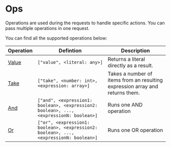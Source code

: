 # Ops

Operations are used during the requests to handle specific actions. You can pass multiple
operations in one request.

You can find all the supported operations below:


| Operation  | Defintion  | Description  |
|------------|------------|--------------|
| [Value](value.md)  | `["value", <literal: any>]`  |  Returns a literal directly as a result.  |
| [Take](take.md)  | `["take", <number: int>, <expression: array>]`  |  Takes a number of items from an resulting expression array and returns them.  |
| [And](and.md)  | `["and", <expression1: boolean>, <expression2: boolean>, ..., <expressionN: boolean>]`  |  Runs one AND operation  |
| [Or](or.md)  | `["or", <expression1: boolean>, <expression2: boolean>, ..., <expressionN: boolean>]`  |  Runs one OR operation  |

